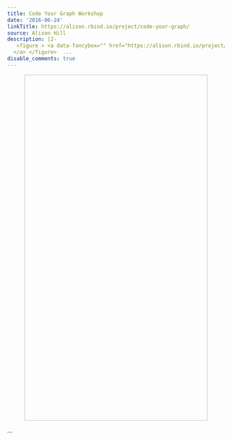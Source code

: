 ```yaml
---
title: Code Your Graph Workshop
date: '2016-06-24'
linkTitle: https://alison.rbind.io/project/code-your-graph/
source: Alison Hill
description: |2-
   <figure > <a data-fancybox="" href="https://alison.rbind.io/project/code-your-graph/code-your-graph_hu9ebcd1d99c0a236c25b6db9f0e87e85d_160690_2000x2000_fit_q75_box.jpg" > <img data-src="https://alison.rbind.io/project/code-your-graph/code-your-graph_hu9ebcd1d99c0a236c25b6db9f0e87e85d_160690_2000x2000_fit_q75_box.jpg" class="lazyload" alt="" width="800" height="800">
  </a> </figure>  ...
disable_comments: true
---
```

 <figure > <a data-fancybox="" href="https://alison.rbind.io/project/code-your-graph/code-your-graph_hu9ebcd1d99c0a236c25b6db9f0e87e85d_160690_2000x2000_fit_q75_box.jpg" > <img data-src="https://alison.rbind.io/project/code-your-graph/code-your-graph_hu9ebcd1d99c0a236c25b6db9f0e87e85d_160690_2000x2000_fit_q75_box.jpg" class="lazyload" alt="" width="800" height="800">
</a> </figure>  ...
